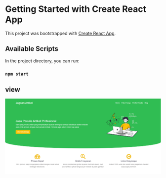# Getting Started with Create React App

This project was bootstrapped with [Create React App](https://github.com/facebook/create-react-app).

## Available Scripts

In the project directory, you can run:

### `npm start`

## view
<img src="https://github.com/ideapedyudi/ideapedyudi-jagoanartikel/blob/master/public/ss.png" style="text-align : center;" > </img>



